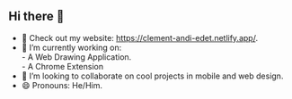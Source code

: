 ## Hi there 👋

<!--
**darthblanc/darthblanc** is a ✨ _special_ ✨ repository because its `README.md` (this file) appears on your GitHub profile.

Here are some ideas to get you started:

- 🔭 I’m currently working on ...
- 🌱 I’m currently learning ...
- 👯 I’m looking to collaborate on ...
- 🤔 I’m looking for help with ...
- 💬 Ask me about ...
- 📫 How to reach me: ...
- 😄 Pronouns: ...
- ⚡ Fun fact: ...
-->

- 🔭 Check out my website: https://clement-andi-edet.netlify.app/.
- 🌱 I’m currently working on:  
      -  A Web Drawing Application.  
      -  A Chrome Extension  
- 👯 I’m looking to collaborate on cool projects in mobile and web design.
- 😄 Pronouns: He/Him.
